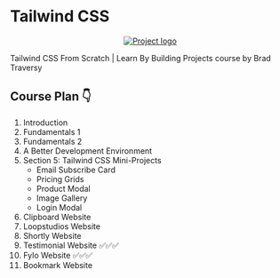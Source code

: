 # Tailwind CSS

<p align="center">
  <a href="https://tailwindcss.com/docs/installation" rel="noopener">
 <img src="https://encrypted-tbn0.gstatic.com/images?q=tbn:ANd9GcTaGBGzVF2PpCUf3CJIT-AC-77uC1lkzWO4hoQeQZ-BkpPmthfR61ivIKguP4Q2q0NzZew&usqp=CAU" alt="Project logo"></a>
</p>
Tailwind CSS From Scratch | Learn By Building Projects course by Brad Traversy

## Course Plan 👇

1. Introduction
2. Fundamentals 1
3. Fundamentals 2
4. A Better Development Environment
5. Section 5: Tailwind CSS Mini-Projects
   - Email Subscribe Card
   - Pricing Grids
   - Product Modal
   - Image Gallery
   - Login Modal
6. Clipboard Website
7. Loopstudios Website
8. Shortly Website
9. Testimonial Website ✅✅✅
10. Fylo Website ✅✅✅
11. Bookmark Website

